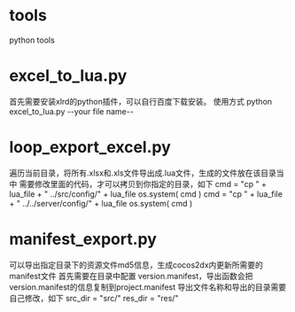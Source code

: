 # tools
python tools

# excel_to_lua.py
首先需要安装xlrd的python插件，可以自行百度下载安装。
使用方式
python excel_to_lua.py --your file name--

# loop_export_excel.py
遍历当前目录，将所有.xlsx和.xls文件导出成.lua文件，生成的文件放在该目录当中
需要修改里面的代码，才可以拷贝到你指定的目录，如下
                cmd = "cp " + lua_file + " ../src/config/" + lua_file
                os.system( cmd )
                cmd = "cp " + lua_file + " ../../server/config/" + lua_file
                os.system( cmd )

# manifest_export.py 
可以导出指定目录下的资源文件md5信息，生成cocos2dx内更新所需要的manifest文件
首先需要在目录中配置 version.manifest，导出函数会把version.manifest的信息复制到project.manifest
导出文件名称和导出的目录需要自己修改，如下
    src_dir = "src/"
    res_dir = "res/"

